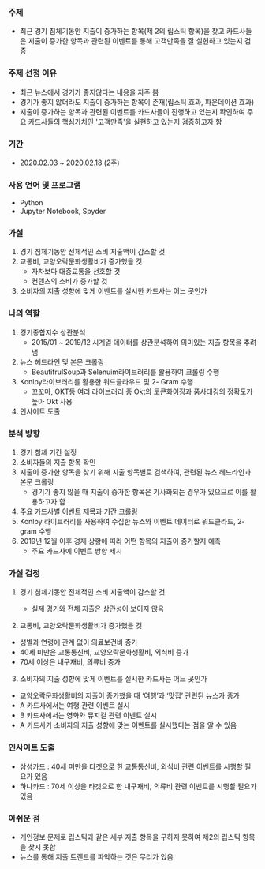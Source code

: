 ### 주제
- 최근 경기 침체기동안 지출이 증가하는 항목(제 2의 립스틱 항목)을 찾고 카드사들은 지출이 증가한 항목과 관련된 이벤트를 통해 고객만족을 잘 실현하고 있는지 검증


### 주제 선정 이유
- 최근 뉴스에서 경기가 좋지않다는 내용을 자주 봄
- 경기가 좋지 않더라도 지출이 증가하는 항목이 존재(립스틱 효과, 파운데이션 효과)
- 지출이 증가하는 항목과 관련된 이벤트를 카드사들이 진행하고 있는지 확인하여 주요 카드사들의 핵심가치인 '고객만족'을 실현하고 있는지 검증하고자 함

### 기간
- 2020.02.03 ~ 2020.02.18 (2주)

### 사용 언어 및 프로그램
- Python
- Jupyter Notebook, Spyder

### 가설
1. 경기 침체기동안 전체적인 소비 지출액이 감소할 것
2. 교통비, 교양오락문화생활비가 증가했을 것
    - 자차보다 대중교통을 선호할 것
    - 컨텐츠의 소비가 증가할 것
3. 소비자의 지출 성향에 맞게 이벤트를 실시한 카드사는 어느 곳인가


### 나의 역할
1. 경기종합지수 상관분석
   - 2015/01 ~ 2019/12 시계열 데이터를 상관분석하여 의미있는 지출 항목을 추려냄
2. 뉴스 헤드라인 및 본문 크롤링
   - BeautifrulSoup과 Selenuim라이브러리를 활용하여 크롤링 수행
3. Konlpy라이브러리를 활용한 워드클라우드 및 2- Gram 수행
   - 꼬꼬마, OKT등 여러 라이브러리 중 Okt의 토큰화이징과 품사태깅의 정확도가 높아 Okt 사용
4. 인사이트 도출

### 분석 방향
1. 경기 침체 기간 설정
2. 소비자들의 지출 항목 확인
3. 지출이 증가한 항목을 찾기 위해 지출 항목별로 검색하여, 관련된 뉴스 헤드라인과 본문 크롤링
    - 경기가 좋지 않을 때 지출이 증가한 항목은 기사화되는 경우가 있으므로 이를 활용하고자 함
4. 주요 카드사별 이벤트 제목과 기간 크롤링
5. Konlpy 라이브러리를 사용하여 수집한 뉴스와 이벤트 데이터로 워드클라드, 2-gram 수행
6. 2019년 12월 이후 경제 상황에 따라 어떤 항목의 지출이 증가할지 예측
    - 주요 카드사에 이벤트 방향 제시


### 가설 검정 
1. 경기 침체기동안 전체적인 소비 지출액이 감소할 것
    - 실제 경기와 전체 지출은 상관성이 보이지 않음
  
2. 교통비, 교양오락문화생활비가 증가했을 것

  - 성별과 연령에 관계 없이 의료보건비 증가
  - 40세 미만은 교통통신비, 교양오락문화생활비, 외식비 증가
  - 70세 이상은 내구재비, 의류비 증가

3. 소비자의 지출 성향에 맞게 이벤트를 실시한 카드사는 어느 곳인가
  - 교양오락문화생활비의 지출이 증가했을 때 ‘여행’과 ‘맛집’ 관련된 뉴스가 증가
  - A 카드사에서는 여행 관련 이벤트 실시
  - B 카드사에서는 영화와 뮤지컬 관련 이벤트 실시
  - A 카드사가 소비자의 지출 성향에 맞는 이벤트를 실시했다는 점을 알 수 있음


### 인사이트 도출
- 삼성카드 : 40세 미만을 타겟으로 한 교통통신비, 외식비 관련 이벤트를 시행할 필요가 있음
- 하나카드 : 70세 이상을 타겟으로 한 내구재비, 의류비 관련 이벤트를 시행할 필요가 있음


### 아쉬운 점
- 개인정보 문제로 립스틱과 같은 세부 지출 항목을 구하지 못하여 제2의 립스틱 항목을 찾지 못함
- 뉴스를 통해 지출 트렌드를 파악하는 것은 무리가 있음

